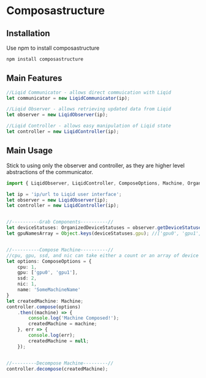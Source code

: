 # Composastructure

## Installation

Use npm to install composastructure

```bash
npm install composastructure
```

## Main Features

```ts
//Liqid Communicator - allows direct commuication with Liqid
let communicator = new LiqidCommunicator(ip);

//Liqid Observer - allows retrieving updated data from Liqid
let observer = new LiqidObserver(ip);

//Liqid Controller - allows easy manipulation of Liqid state
let controller = new LiqidController(ip);

```

## Main Usage

Stick to using only the observer and controller, as they are higher level abstractions of the communicator.

```ts
import { LiqidObserver, LiqidController, ComposeOptions, Machine, OrganizedDeviceStatuses } from 'composastructure'

let ip = 'ip/url to Liqid user interface';
let observer = new LiqidObserver(ip);
let controller = new LiqidController(ip);


//----------Grab Components----------//
let deviceStatuses: OrganizedDeviceStatuses = observer.getDeviceStatusesOrganized();
let gpuNamesArray = Object.keys(deviceStatuses.gpu); //['gpu0', 'gpu1', ...]


//----------Compose Machine----------//
//cpu, gpu, ssd, and nic can take either a count or an array of device names
let options: ComposeOptions = {
    cpu: 1,
    gpu: ['gpu0', 'gpu1'],
    ssd: 2,
    nic: 1,
    name: 'SomeMachineName'
}
let createdMachine: Machine;
controller.compose(options)
    .then((machine) => {
        console.log('Machine Composed!');
        createdMachine = machine;
    }, err => {
        console.log(err);
        createdMachine = null;
    });


//---------Decompose Machine---------//
controller.decompose(createdMachine);
```
